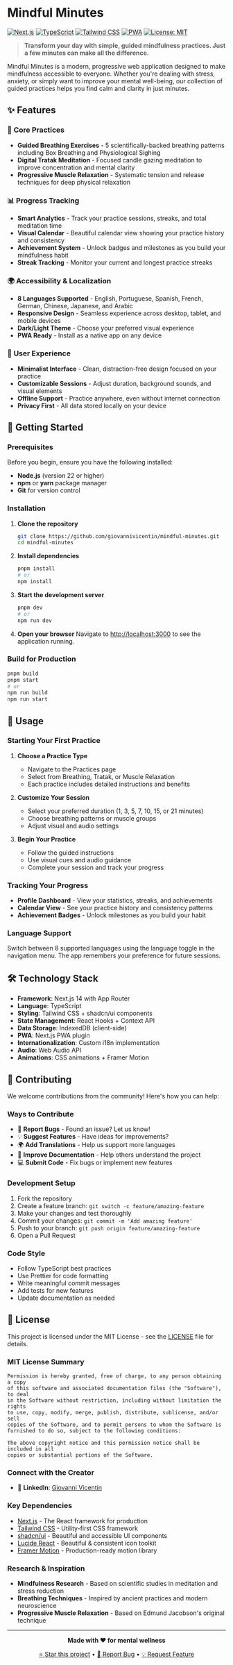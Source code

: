 # Mindful Minutes

[![Next.js](https://img.shields.io/badge/Next.js-black?style=flat-square&logo=next.js)](https://nextjs.org/)
[![TypeScript](https://img.shields.io/badge/TypeScript-blue?style=flat-square&logo=typescript)](https://www.typescriptlang.org/)
[![Tailwind CSS](https://img.shields.io/badge/Tailwind_CSS-38B2AC?style=flat-square&logo=tailwind-css)](https://tailwindcss.com/)
[![PWA](https://img.shields.io/badge/PWA-Ready-purple?style=flat-square)](https://web.dev/progressive-web-apps/)
[![License: MIT](https://img.shields.io/badge/License-MIT-yellow.svg?style=flat-square)](https://opensource.org/licenses/MIT)

> **Transform your day with simple, guided mindfulness practices. Just a few minutes can make all the difference.**

Mindful Minutes is a modern, progressive web application designed to make mindfulness accessible to everyone. Whether you're dealing with stress, anxiety, or simply want to improve your mental well-being, our collection of guided practices helps you find calm and clarity in just minutes.

## ✨ Features

### 🎯 **Core Practices**

- **Guided Breathing Exercises** - 5 scientifically-backed breathing patterns including Box Breathing and Physiological Sighing
- **Digital Tratak Meditation** - Focused candle gazing meditation to improve concentration and mental clarity
- **Progressive Muscle Relaxation** - Systematic tension and release techniques for deep physical relaxation

### 📊 **Progress Tracking**

- **Smart Analytics** - Track your practice sessions, streaks, and total meditation time
- **Visual Calendar** - Beautiful calendar view showing your practice history and consistency
- **Achievement System** - Unlock badges and milestones as you build your mindfulness habit
- **Streak Tracking** - Monitor your current and longest practice streaks

### 🌍 **Accessibility & Localization**

- **8 Languages Supported** - English, Portuguese, Spanish, French, German, Chinese, Japanese, and Arabic
- **Responsive Design** - Seamless experience across desktop, tablet, and mobile devices
- **Dark/Light Theme** - Choose your preferred visual experience
- **PWA Ready** - Install as a native app on any device

### 🎨 **User Experience**

- **Minimalist Interface** - Clean, distraction-free design focused on your practice
- **Customizable Sessions** - Adjust duration, background sounds, and visual elements
- **Offline Support** - Practice anywhere, even without internet connection
- **Privacy First** - All data stored locally on your device

## 🚀 Getting Started

### Prerequisites

Before you begin, ensure you have the following installed:

- **Node.js** (version 22 or higher)
- **npm** or **yarn** package manager
- **Git** for version control

### Installation

1. **Clone the repository**

   ```bash
   git clone https://github.com/giovannivicentin/mindful-minutes.git
   cd mindful-minutes
   ```

2. **Install dependencies**

   ```bash
   pnpm install
   # or
   npm install
   ```

3. **Start the development server**

   ```bash
   pnpm dev
   # or
   npm run dev
   ```

4. **Open your browser**
   Navigate to [http://localhost:3000](http://localhost:3000) to see the application running.

### Build for Production

```bash
pnpm build
pnpm start
# or
npm run build
npm run start
```

## 📱 Usage

### Starting Your First Practice

1. **Choose a Practice Type**

   - Navigate to the Practices page
   - Select from Breathing, Tratak, or Muscle Relaxation
   - Each practice includes detailed instructions and benefits

2. **Customize Your Session**

   - Select your preferred duration (1, 3, 5, 7, 10, 15, or 21 minutes)
   - Choose breathing patterns or muscle groups
   - Adjust visual and audio settings

3. **Begin Your Practice**
   - Follow the guided instructions
   - Use visual cues and audio guidance
   - Complete your session and track your progress

### Tracking Your Progress

- **Profile Dashboard** - View your statistics, streaks, and achievements
- **Calendar View** - See your practice history and consistency patterns
- **Achievement Badges** - Unlock milestones as you build your habit

### Language Support

Switch between 8 supported languages using the language toggle in the navigation menu. The app remembers your preference for future sessions.

## 🛠️ Technology Stack

- **Framework**: Next.js 14 with App Router
- **Language**: TypeScript
- **Styling**: Tailwind CSS + shadcn/ui components
- **State Management**: React Hooks + Context API
- **Data Storage**: IndexedDB (client-side)
- **PWA**: Next.js PWA plugin
- **Internationalization**: Custom i18n implementation
- **Audio**: Web Audio API
- **Animations**: CSS animations + Framer Motion

## 🤝 Contributing

We welcome contributions from the community! Here's how you can help:

### Ways to Contribute

- 🐛 **Report Bugs** - Found an issue? Let us know!
- 💡 **Suggest Features** - Have ideas for improvements?
- 🌍 **Add Translations** - Help us support more languages
- 📝 **Improve Documentation** - Help others understand the project
- 💻 **Submit Code** - Fix bugs or implement new features

### Development Setup

1. Fork the repository
2. Create a feature branch: `git switch -c feature/amazing-feature`
3. Make your changes and test thoroughly
4. Commit your changes: `git commit -m 'Add amazing feature'`
5. Push to your branch: `git push origin feature/amazing-feature`
6. Open a Pull Request

### Code Style

- Follow TypeScript best practices
- Use Prettier for code formatting
- Write meaningful commit messages
- Add tests for new features
- Update documentation as needed

## 📄 License

This project is licensed under the MIT License - see the [LICENSE](LICENSE) file for details.

### MIT License Summary

```
Permission is hereby granted, free of charge, to any person obtaining a copy
of this software and associated documentation files (the "Software"), to deal
in the Software without restriction, including without limitation the rights
to use, copy, modify, merge, publish, distribute, sublicense, and/or sell
copies of the Software, and to permit persons to whom the Software is
furnished to do so, subject to the following conditions:

The above copyright notice and this permission notice shall be included in all
copies or substantial portions of the Software.
```

### Connect with the Creator

- 💼 **LinkedIn**: [Giovanni Vicentin](https://linkedin.com/in/giovannivicentin)

### Key Dependencies

- [Next.js](https://nextjs.org/) - The React framework for production
- [Tailwind CSS](https://tailwindcss.com/) - Utility-first CSS framework
- [shadcn/ui](https://ui.shadcn.com/) - Beautiful and accessible UI components
- [Lucide React](https://lucide.dev/) - Beautiful & consistent icon toolkit
- [Framer Motion](https://www.framer.com/motion/) - Production-ready motion library

### Research & Inspiration

- **Mindfulness Research** - Based on scientific studies in meditation and stress reduction
- **Breathing Techniques** - Inspired by ancient practices and modern neuroscience
- **Progressive Muscle Relaxation** - Based on Edmund Jacobson's original technique

---

<div align="center">

**Made with ❤️ for mental wellness**

[⭐ Star this project](https://github.com/yourusername/mindful-minutes) • [🐛 Report Bug](https://github.com/yourusername/mindful-minutes/issues) • [💡 Request Feature](https://github.com/yourusername/mindful-minutes/issues)

</div>
